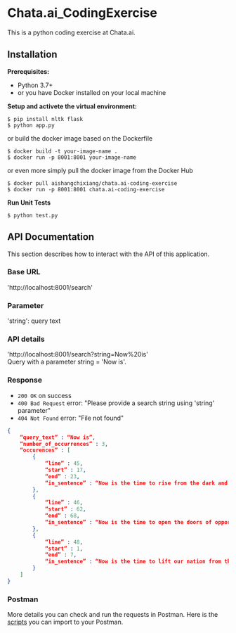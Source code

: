 # Chata.ai_CodingExercise
This is a python coding exercise at Chata.ai.

## Installation

**Prerequisites:**
- Python 3.7+
- or you have Docker installed on your local machine

**Setup and activete the virtual environment:**

```shell
$ pip install nltk flask
$ python app.py
```
or build the docker image based on the Dockerfile

```shell
$ docker build -t your-image-name .
$ docker run -p 8001:8001 your-image-name
```
or even more simply pull the docker image from the Docker Hub
```shell
$ docker pull aishangchixiang/chata.ai-coding-exercise
$ docker run -p 8001:8001 chata.ai-coding-exercise
```

**Run Unit Tests**
```shell
$ python test.py
```


## API Documentation
This section describes how to interact with the API of this application.

### Base URL
'http://localhost:8001/search'

### Parameter
'string': query text

### API details

'http://localhost:8001/search?string=Now%20is'  
Query with a parameter string = 'Now is'.


### Response
- `200 OK` on success
- `400 Bad Request` error: "Please provide a search string using 'string' parameter"
- `404 Not Found` error: "File not found"

```json
{
	“query_text” : “Now is”,
	“number_of_occurrences” : 3,
	“occurences” : [
		{
			“line” : 45,
			“start” : 17,
			“end” : 23,
			“in_sentence” : “Now is the time to rise from the dark and desolate valley of segregation to the sunlit path of racial justice.”
		},
		{
			“line” : 46,
			“start” : 62,
			“end” : 68,
			“in_sentence” : “Now is the time to open the doors of opportunity to all of God’s children.”
		},
		{
			“line” : 48,
			“start” : 1,
			“end” : 7,
			“in_sentence” : “Now is the time to lift our nation from the quicksands of racial injustice to the solid rock of brotherhood.”
		}
	]
}
```
### Postman
More details you can check and run the requests in Postman.
Here is the [scripts](Chata.ai.postman_collection.json) you can import to your Postman.


